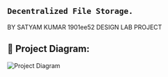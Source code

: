 ## ``` Decentralized File Storage. ```
BY
SATYAM KUMAR
1901ee52
DESIGN LAB PROJECT

## 🔧 Project Diagram:
![Project Diagram](https://i.imgur.com/fqrPKEl.png)

